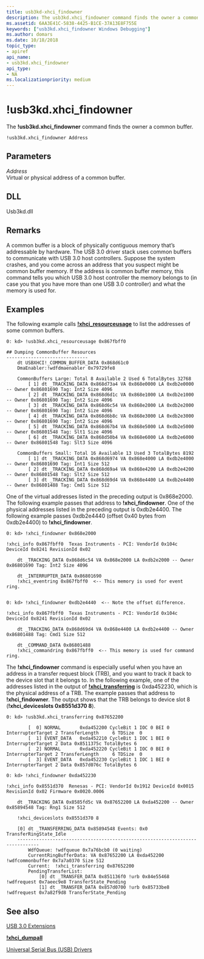 ```yaml
---
title: usb3kd-xhci_findowner
description: The usb3kd.xhci_findowner command finds the owner a common buffer.
ms.assetid: 6AA3E41C-5838-4425-B1CE-37A13E8F755E
keywords: ["usb3kd.xhci_findowner Windows Debugging"]
ms.author: domars
ms.date: 10/18/2018
topic_type:
- apiref
api_name:
- usb3kd.xhci_findowner
api_type:
- NA
ms.localizationpriority: medium
---
```


# !usb3kd.xhci\_findowner


The **!usb3kd.xhci\_findowner** command finds the owner a common buffer.

```dbgcmd
!usb3kd.xhci_findowner Address
```

## <span id="ddk__devobj_dbg"></span><span id="DDK__DEVOBJ_DBG"></span>Parameters


<span id="_______Address______"></span><span id="_______address______"></span><span id="_______ADDRESS______"></span> *Address*   
Virtual or physical address of a common buffer.

## <span id="DLL"></span><span id="dll"></span>DLL


Usb3kd.dll

Remarks
-------

A common buffer is a block of physically contiguous memory that’s addressable by hardware. The USB 3.0 driver stack uses common buffers to communicate with USB 3.0 host controllers. Suppose the system crashes, and you come across an address that you suspect might be common buffer memory. If the address is common buffer memory, this command tells you which USB 3.0 host controller the memory belongs to (in case you that you have more than one USB 3.0 controller) and what the memory is used for.

Examples
--------

The following example calls [**!xhci\_resourceusage**](-usb3kd-xhci-resourceusage.md) to list the addresses of some common buffers.

```dbgcmd
0: kd> !usb3kd.xhci_resourceusage 0x867fbff0

## Dumping CommonBuffer Resources
------------------------------
    dt USBXHCI!_COMMON_BUFFER_DATA 0x868d61c0
    DmaEnabler:!wdfdmaenabler 0x79729fe8

    CommonBuffers Large: Total 8 Available 2 Used 6 TotalBytes 32768
        [ 1] dt _TRACKING_DATA 0x868d73a4 VA 0x868e0000 LA 0xdb2e0000 -- Owner 0x86801690 Tag: Int2 Size 4096
        [ 2] dt _TRACKING_DATA 0x868d6d1c VA 0x868e1000 LA 0xdb2e1000 -- Owner 0x86801690 Tag: Int2 Size 4096
        [ 3] dt _TRACKING_DATA 0x868d6c54 VA 0x868e2000 LA 0xdb2e2000 -- Owner 0x86801690 Tag: Int2 Size 4096
        [ 4] dt _TRACKING_DATA 0x868d6b8c VA 0x868e3000 LA 0xdb2e3000 -- Owner 0x86801690 Tag: Int2 Size 4096
        [ 5] dt _TRACKING_DATA 0x868d67b4 VA 0x868e5000 LA 0xdb2e5000 -- Owner 0x86801548 Tag: Slt1 Size 4096
        [ 6] dt _TRACKING_DATA 0x868d50b4 VA 0x868e6000 LA 0xdb2e6000 -- Owner 0x86801548 Tag: Slt3 Size 4096

    CommonBuffers Small: Total 16 Available 13 Used 3 TotalBytes 8192
        [ 1] dt _TRACKING_DATA 0x868d6974 VA 0x868e4000 LA 0xdb2e4000 -- Owner 0x86801690 Tag: Int1 Size 512
        [ 2] dt _TRACKING_DATA 0x868d69a4 VA 0x868e4200 LA 0xdb2e4200 -- Owner 0x86801548 Tag: Slt2 Size 512
        [ 3] dt _TRACKING_DATA 0x868d69d4 VA 0x868e4400 LA 0xdb2e4400 -- Owner 0x86801488 Tag: Cmd1 Size 512
```

One of the virtual addresses listed in the preceding output is 0x868e2000. The following example passes that address to **!xhci\_findowner**. One of the physical addresses listed in the preceding output is 0xdb2e4400. The following example passes 0xdb2e4440 (offset 0x40 bytes from 0xdb2e4400) to **!xhci\_findowner**.

```dbgcmd
0: kd> !xhci_findowner 0x868e2000 

!xhci_info 0x867fbff0  Texas Instruments - PCI: VendorId 0x104c DeviceId 0x8241 RevisionId 0x02

    dt _TRACKING_DATA 0x868d6c54 VA 0x868e2000 LA 0xdb2e2000 -- Owner 0x86801690 Tag: Int2 Size 4096

    dt _INTERRUPTER_DATA 0x86801690 
    !xhci_eventring 0x867fbff0  <-- This memory is used for event ring.


0: kd> !xhci_findowner 0xdb2e4440  <-- Note the offset difference.

!xhci_info 0x867fbff0  Texas Instruments - PCI: VendorId 0x104c DeviceId 0x8241 RevisionId 0x02

    dt _TRACKING_DATA 0x868d69d4 VA 0x868e4400 LA 0xdb2e4400 -- Owner 0x86801488 Tag: Cmd1 Size 512

    dt _COMMAND_DATA 0x86801488 
    !xhci_commandring 0x867fbff0  <-- This memory is used for command ring.
```

The **!xhci\_findowner** command is especially useful when you have an address in a transfer request block (TRB), and you want to track it back to the device slot that it belongs to. In the following example, one of the addresses listed in the output of [**!xhci\_transferring**](-usb3kd-xhci-transferring.md) is 0xda452230, which is the physical address of a TRB. The example passes that address to **!xhci\_findowner**. The output shows that the TRB belongs to device slot 8 (**!xhci\_deviceslots 0x8551d370 8**).

```dbgcmd
0: kd> !usb3kd.xhci_transferring 0x87652200

        [  0] NORMAL       0xda452200 CycleBit 1 IOC 0 BEI 0 InterrupterTarget 2 TransferLength     6 TDSize  0
        [  1] EVENT_DATA   0xda452210 CycleBit 1 IOC 1 BEI 0 InterrupterTarget 2 Data 0x8511375c TotalBytes 6
        [  2] NORMAL       0xda452220 CycleBit 1 IOC 0 BEI 0 InterrupterTarget 2 TransferLength     6 TDSize  0
        [  3] EVENT_DATA   0xda452230 CycleBit 1 IOC 1 BEI 0 InterrupterTarget 2 Data 0x857d076c TotalBytes 6

0: kd> !xhci_findowner 0xda452230 

!xhci_info 0x8551d370  Renesas - PCI: VendorId 0x1912 DeviceId 0x0015 RevisionId 0x02 Firmware 0x0020.0006

    dt _TRACKING_DATA 0x8585fd5c VA 0x87652200 LA 0xda452200 -- Owner 0x85894548 Tag: Rng1 Size 512

    !xhci_deviceslots 0x8551d370 8

    [0] dt _TRANSFERRING_DATA 0x85894548 Events: 0x0 TransferRingState_Idle
    ------------------------------------------------------------------------------
        WdfQueue: !wdfqueue 0x7a76bcb0 (0 waiting)
        CurrentRingBufferData: VA 0x87652200 LA 0xda452200 !wdfcommonbuffer 0x7a7a0370 Size 512
        Current:  !xhci_transferring 0x87652200
        PendingTransferList: 
            [0] dt _TRANSFER_DATA 0x851136f0 !urb 0x84e55468 !wdfrequest 0x7aeec9e8 TransferState_Pending
            [1] dt _TRANSFER_DATA 0x857d0700 !urb 0x85733be8 !wdfrequest 0x7a82f9d8 TransferState_Pending
```

## <span id="see_also"></span>See also


[USB 3.0 Extensions](usb-3-extensions.md)

[**!xhci\_dumpall**](-usb3kd-xhci-dumpall.md)

[Universal Serial Bus (USB) Drivers](http://go.microsoft.com/fwlink/p?LinkID=227351)

 

 






